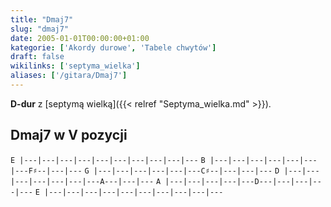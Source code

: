 ```yaml
---
title: "Dmaj7"
slug: "dmaj7"
date: 2005-01-01T00:00:00+01:00
kategorie: ['Akordy durowe', 'Tabele chwytów']
draft: false
wikilinks: ['septyma_wielka']
aliases: ['/gitara/Dmaj7']
---
```

**D-dur** z [septymą wielką]({{< relref "Septyma_wielka.md" >}}).

## Dmaj7 w V pozycji

`E |---|---|---|---|---|---|---|---|---|---`
`B |---|---|---|---|---|---|---F♯--|---|---`
`G |---|---|---|---|---|---C♯--|---|---|---`
`D |---|---|---|---|---|---|---A---|---|---`
`A |---|---|---|---|---D---|---|---|---|---`
`E |---|---|---|---|---|---|---|---|---|---`


